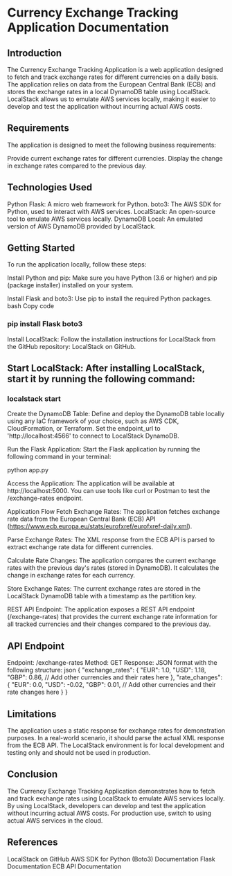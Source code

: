 # Currency Exchange Tracking Application Documentation
## Introduction
The Currency Exchange Tracking Application is a web application designed to fetch and track exchange rates for different currencies on a daily basis. The application relies on data from the European Central Bank (ECB) and stores the exchange rates in a local DynamoDB table using LocalStack. LocalStack allows us to emulate AWS services locally, making it easier to develop and test the application without incurring actual AWS costs.

## Requirements
The application is designed to meet the following business requirements:

Provide current exchange rates for different currencies.
Display the change in exchange rates compared to the previous day.

## Technologies Used
Python
Flask: A micro web framework for Python.
boto3: The AWS SDK for Python, used to interact with AWS services.
LocalStack: An open-source tool to emulate AWS services locally.
DynamoDB Local: An emulated version of AWS DynamoDB provided by LocalStack.

## Getting Started
To run the application locally, follow these steps:

Install Python and pip: Make sure you have Python (3.6 or higher) and pip (package installer) installed on your system.

Install Flask and boto3: Use pip to install the required Python packages.
bash
Copy code
### pip install Flask boto3
Install LocalStack: Follow the installation instructions for LocalStack from the GitHub repository: LocalStack on GitHub.

## Start LocalStack: After installing LocalStack, start it by running the following command:

### localstack start
Create the DynamoDB Table: Define and deploy the DynamoDB table locally using any IaC framework of your choice, such as AWS CDK, CloudFormation, or Terraform. Set the endpoint_url to 'http://localhost:4566' to connect to LocalStack DynamoDB.

Run the Flask Application: Start the Flask application by running the following command in your terminal:

python app.py

Access the Application: The application will be available at http://localhost:5000. You can use tools like curl or Postman to test the /exchange-rates endpoint.

Application Flow
Fetch Exchange Rates: The application fetches exchange rate data from the European Central Bank (ECB) API (https://www.ecb.europa.eu/stats/eurofxref/eurofxref-daily.xml).

Parse Exchange Rates: The XML response from the ECB API is parsed to extract exchange rate data for different currencies.

Calculate Rate Changes: The application compares the current exchange rates with the previous day's rates (stored in DynamoDB). It calculates the change in exchange rates for each currency.

Store Exchange Rates: The current exchange rates are stored in the LocalStack DynamoDB table with a timestamp as the partition key.

REST API Endpoint: The application exposes a REST API endpoint (/exchange-rates) that provides the current exchange rate information for all tracked currencies and their changes compared to the previous day.

## API Endpoint
Endpoint: /exchange-rates
Method: GET
Response: JSON format with the following structure:
json
{
  "exchange_rates": {
    "EUR": 1.0,
    "USD": 1.18,
    "GBP": 0.86,
    // Add other currencies and their rates here
  },
  "rate_changes": {
    "EUR": 0.0,
    "USD": -0.02,
    "GBP": 0.01,
    // Add other currencies and their rate changes here
  }
}
## Limitations
The application uses a static response for exchange rates for demonstration purposes. In a real-world scenario, it should parse the actual XML response from the ECB API.
The LocalStack environment is for local development and testing only and should not be used in production.
## Conclusion
The Currency Exchange Tracking Application demonstrates how to fetch and track exchange rates using LocalStack to emulate AWS services locally. By using LocalStack, developers can develop and test the application without incurring actual AWS costs. For production use, switch to using actual AWS services in the cloud.

## References
LocalStack on GitHub
AWS SDK for Python (Boto3) Documentation
Flask Documentation
ECB API Documentation
